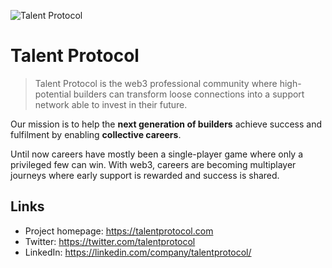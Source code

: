 ![Talent Protocol](https://raw.githubusercontent.com/talentprotocol/mvp/master/app/packs/images/logo.png)

# Talent Protocol

> Talent Protocol is the web3 professional community where high-potential builders can transform loose connections into a support network able to invest in their future.

Our mission is to help the **next generation of builders** achieve success and fulfilment by enabling **collective careers**.

Until now careers have mostly been a single-player game where only a privileged few can win. With web3, careers are becoming multiplayer journeys where early support is rewarded and success is shared.

## Links

- Project homepage: https://talentprotocol.com
- Twitter: https://twitter.com/talentprotocol
- LinkedIn: https://linkedin.com/company/talentprotocol/
